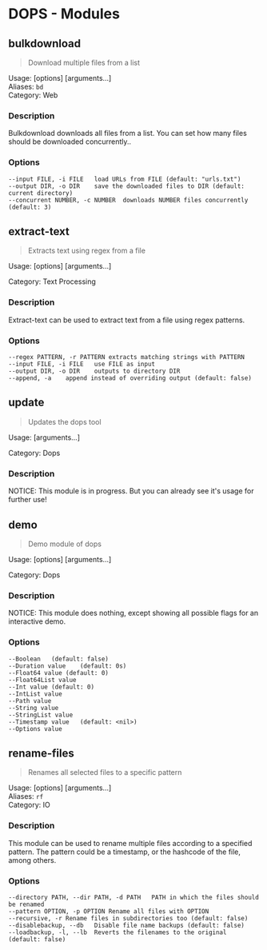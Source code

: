 # DOPS - Modules
## bulkdownload  

> Download multiple files from a list  

Usage:  [options] [arguments...]<br/>
Aliases: `bd`<br/>
Category: Web

 ### Description

Bulkdownload downloads all files from a list. 
You can set how many files should be downloaded concurrently..

### Options

```
--input FILE, -i FILE	load URLs from FILE (default: "urls.txt")
--output DIR, -o DIR	save the downloaded files to DIR (default: current directory)
--concurrent NUMBER, -c NUMBER	downloads NUMBER files concurrently (default: 3)
```

## extract-text  

> Extracts text using regex from a file  

Usage:  [options] [arguments...]<br/>

Category: Text Processing

 ### Description

Extract-text can be used to extract text from a file using regex patterns.

### Options

```
--regex PATTERN, -r PATTERN	extracts matching strings with PATTERN
--input FILE, -i FILE	use FILE as input
--output DIR, -o DIR	outputs to directory DIR
--append, -a	append instead of overriding output (default: false)
```

## update  

> Updates the dops tool  

Usage:  [arguments...]<br/>

Category: Dops

 ### Description

NOTICE: This module is in progress. But you can already see it's usage for further use!



## demo  

> Demo module of dops  

Usage:  [options] [arguments...]<br/>

Category: Dops

 ### Description

NOTICE: This module does nothing, except showing all possible flags for an interactive demo.

### Options

```
--Boolean	(default: false)
--Duration value	(default: 0s)
--Float64 value	(default: 0)
--Float64List value	
--Int value	(default: 0)
--IntList value	
--Path value	
--String value	
--StringList value	
--Timestamp value	(default: <nil>)
--Options value	
```

## rename-files  

> Renames all selected files to a specific pattern  

Usage:  [options] [arguments...]<br/>
Aliases: `rf`<br/>
Category: IO

 ### Description

This module can be used to rename multiple files according to a specified pattern.
The pattern could be a timestamp, or the hashcode of the file, among others.

### Options

```
--directory PATH, --dir PATH, -d PATH	PATH in which the files should be renamed
--pattern OPTION, -p OPTION	Rename all files with OPTION
--recursive, -r	Rename files in subdirectories too (default: false)
--disablebackup, --db	Disable file name backups (default: false)
--loadbackup, -l, --lb	Reverts the filenames to the original (default: false)
```
